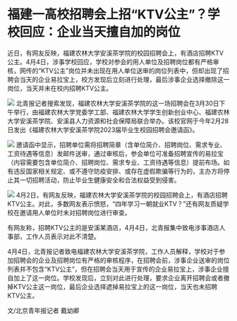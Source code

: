# 福建一高校招聘会上招“KTV公主”？学校回应：企业当天擅自加的岗位

近日，有网友反映，福建农林大学安溪茶学院的校园招聘会上，有酒店招聘KTV公主。4月4日，涉事学校回应，学校对参会的用人单位及招聘岗位都有严格审核，网传的“KTV公主”岗位并未出现在用人单位送审的岗位列表中，但却出现了招聘会当天的企业易拉宝上，校方发现后立刻进行处理，最后涉事企业选择撤除这一岗位，当天并未在校内招聘KTV公主。

![](https://inews.gtimg.com/om_bt/OVxQVuDEgHVzeUx9--o8HDt8TPXmndOhllAE-Fqth-srsAA/1000)
北青报记者搜索发现，福建农林大学安溪茶学院的这一场招聘会在3月30日下午举行，由福建农林大学党委学工部、福建农林大学学生创新创业中心、福建农林大学安溪茶学院、安溪县人力资源和社会保障局联合举办。该校官网于今年2月28日发出《福建农林大学安溪茶学院2023届毕业生校园招聘会邀请函》。

![](https://inews.gtimg.com/om_bt/O0Y3JrLoBh8zw4FschjllGRZ6llkhk2mmDkn7g3i168AoAA/1000)
邀请函中显示，招聘单位需将招聘简章（含单位简介、招聘岗位、需求专业、工资待遇等信息）发邮件送审，通过审核后，参会单位可准备招聘宣传的易拉宝（内容需要包含单位简介、招聘岗位、需求专业、工资待遇等信息）提前布场。如有违反国家相关规定、或不遵守防疫安排、或存在虚假欺骗等行为的，主办方将停止其一切招聘活动，防止毕业生健康安全和合法权益受到侵害。

![](https://inews.gtimg.com/om_bt/OSvPUshl2WiipMXY7xnoJ7rR8NBtiOvwtyk35W9umNO00AA/1000)
4月2日，有网友反映，福建农林大学安溪茶学院的校园招聘会上，有酒店招聘KTV公主。对此，多数网友表示愤怒，“四年学习一朝就业KTV？”还有网友质疑学校在邀请用人单位时未对招聘岗位进行审查。

有网友称，招聘KTV公主的是安溪某酒店，4月4日，北青报集中致电涉事酒店人事部，工作人员表示对此不清楚。

4月4日，北青报记者致电福建农林大学安溪茶学院，工作人员解释，学校对于参加招聘会的企业及招聘岗位有严格的审核程序，在招聘会前，涉事企业送审的岗位列表并不包含“KTV公主”，但在招聘会当天用于宣传的企业易拉宝上，涉事企业擅自加上了这一岗位。学校发现后，立刻对此进行处理，要求企业离开招聘会或者撤掉KTV公主这一岗位，最后企业选择遮掉易拉宝上的这一岗位，当天也未招聘KTV公主。

文/北京青年报记者 戴幼卿

